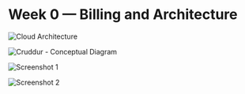 # Week 0 — Billing and Architecture

![Cloud Architecture](https://user-images.githubusercontent.com/76501021/219869288-1b3421a7-03c7-4485-9f1e-a17749c50249.jpeg)


![Cruddur - Conceptual Diagram](https://user-images.githubusercontent.com/76501021/219869361-de0f17c7-1331-465f-9e98-2fed01caa2e5.jpeg)

![Screenshot 1](https://user-images.githubusercontent.com/76501021/219869701-118c2c48-cbf9-4d7b-b883-98953e9cb9d5.jpg)

![Screenshot 2](https://user-images.githubusercontent.com/76501021/219869712-ead3da40-43bb-4dbb-8d37-c67659ac4e16.jpg)

